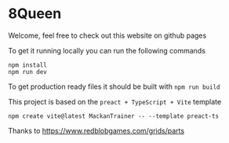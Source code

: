 # 8Queen

Welcome, feel free to check out this website on github pages

To get it running locally you can run the following commands
```
npm install
npm run dev
```

To get production ready files it should be built with `npm run build`

This project is based on the `preact + TypeScript + Vite` template
```
npm create vite@latest MackanTrainer -- --template preact-ts
```

Thanks to https://www.redblobgames.com/grids/parts